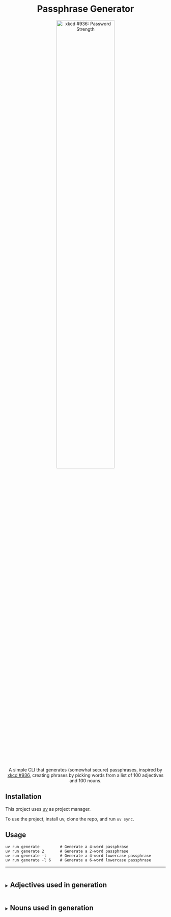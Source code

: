 <div align="center">
<h1>Passphrase Generator</h1>
</div>
<div align="center">
<img src="https://imgs.xkcd.com/comics/password_strength.png" width="60%" height="-1" alt="xkcd #936: Password Strength">
</div>
</lb>
<div align="center">
A simple CLI that generates (somewhat secure) passphrases, inspired by <a href="https://xkcd.com/936/">xkcd #936</a>, creating phrases by picking words from a list of 100 adjectives and 100 nouns.
</div>


## Installation
This project uses [uv](https://docs.astral.sh/uv/) as project manager.

To use the project, install uv, clone the repo, and run `uv sync`.

## Usage
```
uv run generate         # Generate a 4-word passphrase
uv run generate 2       # Generate a 2-word passphrase
uv run generate -l      # Generate a 4-word lowercase passphrase
uv run generate -l 6    # Generate a 6-word lowercase passphrase
```
---

<details>
    <summary><h2 style="display:inline-block">Adjectives used in generation</h2></summary>

    red
    blue
    green
    yellow
    purple
    orange
    black
    white
    gray
    brown
    tall
    short
    big
    small
    tiny
    huge
    wide
    narrow
    thick
    thin
    fast
    slow
    hot
    cold
    warm
    cool
    bright
    dark
    loud
    quiet
    soft
    hard
    rough
    smooth
    sharp
    dull
    clean
    dirty
    dry
    wet
    new
    old
    young
    fresh
    stale
    rich
    poor
    full
    empty
    light
    heavy
    strong
    weak
    bold
    shy
    brave
    calm
    wild
    tame
    sweet
    sour
    bitter
    mild
    spicy
    flat
    round
    square
    deep
    shallow
    high
    low
    long
    quick
    slow
    busy
    lazy
    proud
    wise
    funny
    stern
    kind
    mean
    nice
    neat
    messy
    plain
    fancy
    rare
    pure
    raw
    ripe
    safe
    sick
    sore
    tidy
    vast
    warm
    wise
    real
    main
</details>

<details>
    <summary><h2 style="display:inline-block">Nouns used in generation</h2></summary>

    time
    door
    tree
    bird
    fish
    book
    hand
    star
    ring
    king
    queen
    heart
    fire
    rain
    snow
    wind
    moon
    ship
    road
    path
    house
    chair
    table
    wall
    floor
    roof
    food
    bread
    milk
    meat
    fruit
    apple
    stone
    sand
    lake
    river
    hill
    cloud
    storm
    light
    sound
    voice
    child
    horse
    sheep
    plant
    grass
    leaf
    wood
    metal
    glass
    gold
    paper
    clock
    wheel
    train
    plane
    sword
    shield
    crown
    bridge
    tower
    gate
    cave
    farm
    field
    coast
    beach
    world
    earth
    water
    ocean
    game
    song
    film
    story
    money
    work
    room
    card
    tooth
    hair
    face
    head
    foot
    nose
    mind
    gift
    shop
    town
    city
    park
    dream
    life
    hope
    friend
    baby
    bird
    dog
    cat
</details>